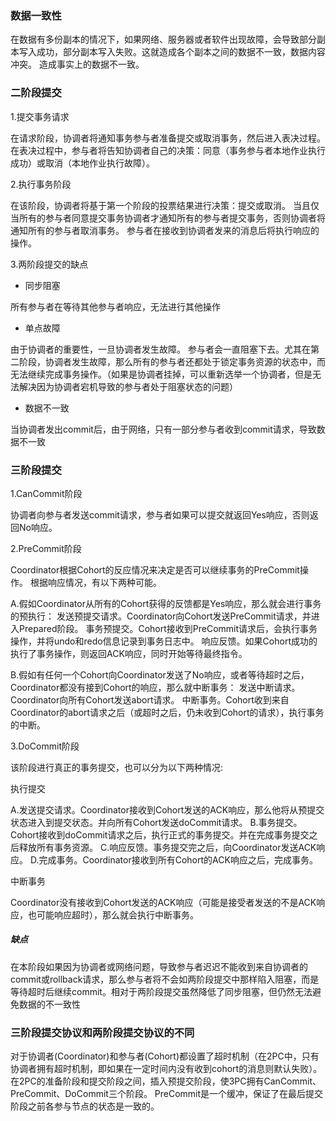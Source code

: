 ### 数据一致性
在数据有多份副本的情况下，如果网络、服务器或者软件出现故障，会导致部分副本写入成功，部分副本写入失败。这就造成各个副本之间的数据不一致，数据内容冲突。
造成事实上的数据不一致。
### 二阶段提交
1.提交事务请求

在请求阶段，协调者将通知事务参与者准备提交或取消事务，然后进入表决过程。
在表决过程中，参与者将告知协调者自己的决策：同意（事务参与者本地作业执行成功）或取消（本地作业执行故障）。

2.执行事务阶段

在该阶段，协调者将基于第一个阶段的投票结果进行决策：提交或取消。
当且仅当所有的参与者同意提交事务协调者才通知所有的参与者提交事务，否则协调者将通知所有的参与者取消事务。
参与者在接收到协调者发来的消息后将执行响应的操作。

3.两阶段提交的缺点
- 同步阻塞
 
所有参与者在等待其他参与者响应，无法进行其他操作

- 单点故障

由于协调者的重要性，一旦协调者发生故障。
参与者会一直阻塞下去。尤其在第二阶段，协调者发生故障，那么所有的参与者还都处于锁定事务资源的状态中，而无法继续完成事务操作。（如果是协调者挂掉，可以重新选举一个协调者，但是无法解决因为协调者宕机导致的参与者处于阻塞状态的问题）

- 数据不一致

当协调者发出commit后，由于网络，只有一部分参与者收到commit请求，导致数据不一致

### 三阶段提交
1.CanCommit阶段

协调者向参与者发送commit请求，参与者如果可以提交就返回Yes响应，否则返回No响应。

2.PreCommit阶段

Coordinator根据Cohort的反应情况来决定是否可以继续事务的PreCommit操作。
根据响应情况，有以下两种可能。

A.假如Coordinator从所有的Cohort获得的反馈都是Yes响应，那么就会进行事务的预执行：
发送预提交请求。Coordinator向Cohort发送PreCommit请求，并进入Prepared阶段。
事务预提交。Cohort接收到PreCommit请求后，会执行事务操作，并将undo和redo信息记录到事务日志中。
响应反馈。如果Cohort成功的执行了事务操作，则返回ACK响应，同时开始等待最终指令。

B.假如有任何一个Cohort向Coordinator发送了No响应，或者等待超时之后，Coordinator都没有接到Cohort的响应，那么就中断事务：
发送中断请求。Coordinator向所有Cohort发送abort请求。
中断事务。Cohort收到来自Coordinator的abort请求之后（或超时之后，仍未收到Cohort的请求），执行事务的中断。

3.DoCommit阶段

该阶段进行真正的事务提交，也可以分为以下两种情况:

执行提交

A.发送提交请求。Coordinator接收到Cohort发送的ACK响应，那么他将从预提交状态进入到提交状态。并向所有Cohort发送doCommit请求。
B.事务提交。Cohort接收到doCommit请求之后，执行正式的事务提交。并在完成事务提交之后释放所有事务资源。
C.响应反馈。事务提交完之后，向Coordinator发送ACK响应。
D.完成事务。Coordinator接收到所有Cohort的ACK响应之后，完成事务。

中断事务

Coordinator没有接收到Cohort发送的ACK响应（可能是接受者发送的不是ACK响应，也可能响应超时），那么就会执行中断事务。

##### 缺点
在本阶段如果因为协调者或网络问题，导致参与者迟迟不能收到来自协调者的commit或rollback请求，那么参与者将不会如两阶段提交中那样陷入阻塞，而是等待超时后继续commit。相对于两阶段提交虽然降低了同步阻塞，但仍然无法避免数据的不一致性

### 三阶段提交协议和两阶段提交协议的不同
对于协调者(Coordinator)和参与者(Cohort)都设置了超时机制（在2PC中，只有协调者拥有超时机制，即如果在一定时间内没有收到cohort的消息则默认失败）。
在2PC的准备阶段和提交阶段之间，插入预提交阶段，使3PC拥有CanCommit、PreCommit、DoCommit三个阶段。
PreCommit是一个缓冲，保证了在最后提交阶段之前各参与节点的状态是一致的。
